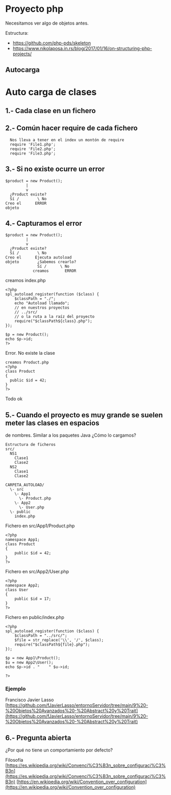 # Proyecto php

Necesitamos ver algo de objetos antes.

Estructura:

- https://github.com/php-pds/skeleton
- https://www.nikolaposa.in.rs/blog/2017/01/16/on-structuring-php-projects/

## Autocarga

# Auto carga de clases

## 1.- Cada clase en un fichero
## 2.- Común hacer require de cada fichero

```
  Nos lleva a tener en el index un montón de require
  require 'File1.php';
  require 'File2.php';
  require 'File3.php';
```

## 3.- Si no existe ocurre un error

```
$product = new Product();
         |
         v
  ¿Product existe?
  Sí /        \ No
Creo el      ERROR
objeto
```

## 4.- Capturamos el error

```
$product = new Product();
         |
         v
  ¿Product existe?
  Sí /        \ No
Creo el      Ejecuta autoload
objeto        ¿Sabemos crearlo?
              Sí /      \ No
            creamos       ERROR

```

creamos index.php

```
<?php
spl_autoload_register(function ($class) {
    $classPath = "./";
    echo "Autoload llamado";
    // en nuestros proyectos
    // ../src/
    // o la ruta a la raíz del proyecto
    require("$classPath${class}.php");
});

$p = new Product();
echo $p->id;
?>
```

Error. No existe la clase

```
creamos Product.php
<?php
class Product
{
  public $id = 42;
}
?>
```
Todo ok

## 5.- Cuando el proyecto es muy grande se suelen meter las clases en espacios
de nombres. Similar a los paquetes Java
¿Cómo lo cargamos?

```
Estructura de ficheros
src/
  NS1
    Clase1
    Clase2
  NS2
    Clase1
    Clase2

CARPETA_AUTOLOAD/
  \- src
    \- App1
      \- Product.php
    \- App2
      \- User.php
  \- public
    index.php
```

Fichero en src/App1/Product.php

```
<?php
namespace App1;
class Product
{
    public $id = 42;
}
?>
```

Fichero en src/App2/User.php

```
<?php
namespace App2;
class User
{
    public $id = 17;
}
?>
```

Fichero en public/index.php

```
<?php
spl_autoload_register(function ($class) {
    $classPath = "../src/";
    $file = str_replace('\\', '/', $class);
    require("$classPath${file}.php");
});

$p = new App1\Product();
$u = new App2\User();
echo $p->id . "    " $u->id;

?>
```

### Ejemplo

Francisco Javier Lasso
[https://github.com/fJavierLasso/entornoServidor/tree/main/9%20-%20Objetos%20Avanzados%20-%20Abstract%20y%20Trait](https://github.com/fJavierLasso/entornoServidor/tree/main/9%20-%20Objetos%20Avanzados%20-%20Abstract%20y%20Trait)

## 6.- Pregunta abierta
¿Por qué no tiene un comportamiento por defecto?

Filosofía
[https://es.wikipedia.org/wiki/Convenci%C3%B3n_sobre_configuraci%C3%B3n](https://es.wikipedia.org/wiki/Convenci%C3%B3n_sobre_configuraci%C3%B3n)
[https://en.wikipedia.org/wiki/Convention_over_configuration](https://en.wikipedia.org/wiki/Convention_over_configuration)
